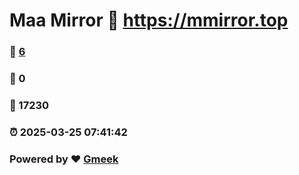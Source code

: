 # Maa Mirror :link: https://mmirror.top 
### :page_facing_up: [6](https://mmirror.top/tag.html) 
### :speech_balloon: 0 
### :hibiscus: 17230 
### :alarm_clock: 2025-03-25 07:41:42 
### Powered by :heart: [Gmeek](https://github.com/Meekdai/Gmeek)
